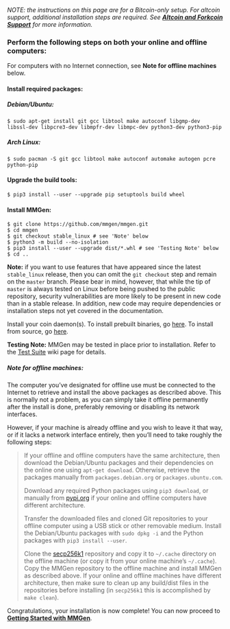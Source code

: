 *NOTE: the instructions on this page are for a Bitcoin-only setup.  For
altcoin support, additional installation steps are required.  See
[**Altcoin and Forkcoin Support**][af] for more information.*

### Perform the following steps on both your online and offline computers:

For computers with no Internet connection, see **Note for offline machines** below.

#### Install required packages:

##### Debian/Ubuntu:

	$ sudo apt-get install git gcc libtool make autoconf libgmp-dev libssl-dev libpcre3-dev libmpfr-dev libmpc-dev python3-dev python3-pip

##### Arch Linux:

	$ sudo pacman -S git gcc libtool make autoconf automake autogen pcre python-pip

#### Upgrade the build tools:

	$ pip3 install --user --upgrade pip setuptools build wheel

#### Install MMGen:

	$ git clone https://github.com/mmgen/mmgen.git
	$ cd mmgen
	$ git checkout stable_linux # see 'Note' below
	$ python3 -m build --no-isolation
	$ pip3 install --user --upgrade dist/*.whl # see 'Testing Note' below
	$ cd ..

**Note:** if you want to use features that have appeared since the latest
`stable_linux` release, then you can omit the `git checkout` step and remain on
the `master` branch.  Please bear in mind, however, that while the tip of
`master` is always tested on Linux before being pushed to the public repository,
security vulnerabilities are more likely to be present in new code than in a
stable release.  In addition, new code may require dependencies or installation
steps not yet covered in the documentation.

Install your coin daemon(s).  To install prebuilt binaries, go [here][01].  To
install from source, go [here][02].

**Testing Note:** MMGen may be tested in place prior to installation.  Refer to
the [Test Suite][ts] wiki page for details.

##### Note for offline machines:

The computer you’ve designated for offline use must be connected to the
Internet to retrieve and install the above packages as described above.  This
is normally not a problem, as you can simply take it offline permanently after
the install is done, preferably removing or disabling its network interfaces.

However, if your machine is already offline and you wish to leave it that way,
or if it lacks a network interface entirely, then you’ll need to take roughly
the following steps:

> If your offline and offline computers have the same architecture, then
> download the Debian/Ubuntu packages and their dependencies on the online
> one using `apt-get download`.  Otherwise, retrieve the packages manually
> from `packages.debian.org` or `packages.ubuntu.com`.
>
> Download any required Python packages using `pip3 download`, or manually
> from [pypi.org][pi] if your online and offline computers have different
> architecture.
>
> Transfer the downloaded files and cloned Git repositories to your offline
> computer using a USB stick or other removable medium.  Install the
> Debian/Ubuntu packages with `sudo dpkg -i` and the Python packages with `pip3
> install --user`.
>
> Clone the [secp256k1][ec] repository and copy it to `~/.cache` directory on
> the offline machine (or copy it from your online machine’s `~/.cache`).
> Copy the MMGen repository to the offline machine and install MMGen as
> described above.  If your online and offline machines have different
> architecture, then make sure to clean up any build/dist files in the
> repositories before installing (in `secp256k1` this is accomplished by `make
> clean`).

Congratulations, your installation is now complete!  You can now proceed to
[**Getting Started with MMGen**][gs].

[01]: Install-Bitcoind
[02]: Install-Bitcoind-from-Source-on-Debian-or-Ubuntu-Linux
[ts]: Test-Suite
[gs]: Getting-Started-with-MMGen
[pi]: https://pypi.org
[af]: Altcoin-and-Forkcoin-Support
[ec]: https://github.com/bitcoin-core/secp256k1.git
